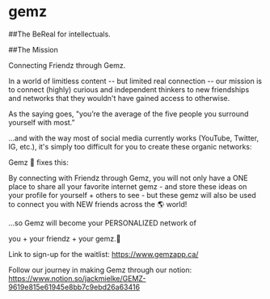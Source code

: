 # gemz

##The BeReal for intellectuals.

##The Mission

Connecting Friendz through Gemz.

In a world of limitless content -- but limited real connection -- our mission is to connect (highly) curious and independent thinkers to new friendships and networks that they wouldn't have gained access to otherwise.

As the saying goes, "you’re the average of the five people you surround yourself with most.”

...and with the way most of social media currently works (YouTube, Twitter, IG, etc.), it's simply too difficult for you to create these organic networks:

Gemz 💎 fixes this:

By connecting with Friendz through Gemz, you will not only have a ONE place to share all your favorite internet gemz - and store these ideas on your profile for yourself + others to see - but these gemz will also be used to connect you with NEW friends across the 🌎 world!

...so Gemz will become your PERSONALIZED network of

you + your friendz + your gemz.💎

Link to sign-up for the waitlist: https://www.gemzapp.ca/

Follow our journey in making Gemz through our notion: https://www.notion.so/jackmielke/GEMZ-9619e815e61945e8bb7c9ebd26a63416
